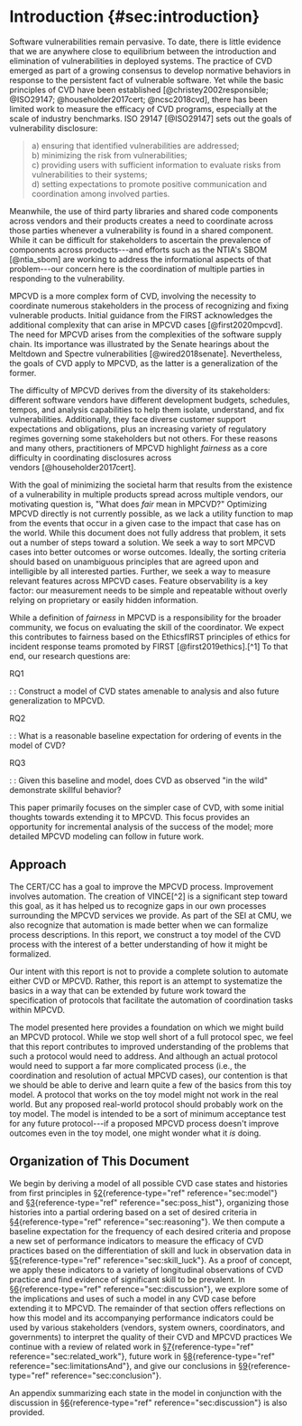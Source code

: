 # Introduction {#sec:introduction}

Software vulnerabilities remain pervasive. To date, there is little
evidence that we are anywhere close to equilibrium between the
introduction and elimination of vulnerabilities in deployed systems. The
practice of CVD
emerged as part of a growing consensus to develop normative behaviors in
response to the persistent fact of vulnerable software. Yet while the
basic principles of CVD have been established
[@christey2002responsible; @ISO29147; @householder2017cert; @ncsc2018cvd],
there has been limited work to measure the efficacy of
CVD programs,
especially at the scale of industry benchmarks. ISO 29147 [@ISO29147]
sets out the goals of vulnerability disclosure:

> a\) ensuring that identified vulnerabilities are addressed;\
> b) minimizing the risk from vulnerabilities;\
> c) providing users with sufficient information to evaluate risks from
> vulnerabilities to their systems;\
> d) setting expectations to promote positive communication and
> coordination among involved parties.

Meanwhile, the use of third party libraries and shared code components
across vendors and their products creates a need to coordinate across
those parties whenever a vulnerability is found in a shared component.
While it can be difficult for stakeholders to ascertain the prevalence
of components across products---and efforts such as the
NTIA's
SBOM [@ntia_sbom]
are working to address the informational aspects of that problem---our
concern here is the coordination of multiple parties in responding to
the vulnerability.

MPCVD is a more
complex form of CVD, involving the necessity to coordinate
numerous stakeholders in the process of recognizing and fixing
vulnerable products. Initial guidance from the
FIRST acknowledges
the additional complexity that can arise in
MPCVD
cases [@first2020mpcvd]. The need for MPCVD arises from the complexities of the
software supply chain. Its importance was illustrated by the Senate
hearings about the Meltdown and Spectre
vulnerabilities [@wired2018senate]. Nevertheless, the goals of
CVD apply to
MPCVD, as the
latter is a generalization of the former.

The difficulty of MPCVD derives from the diversity of its
stakeholders: different software vendors have different development
budgets, schedules, tempos, and analysis capabilities to help them
isolate, understand, and fix vulnerabilities. Additionally, they face
diverse customer support expectations and obligations, plus an
increasing variety of regulatory regimes governing some stakeholders but
not others. For these reasons and many others, practitioners of
MPCVD highlight
*fairness* as a core difficulty in coordinating disclosures across
vendors [@householder2017cert].

With the goal of minimizing the societal harm that results from the
existence of a vulnerability in multiple products spread across multiple
vendors, our motivating question is, "What does *fair* mean in
MPCVD?"
Optimizing MPCVD
directly is not currently possible, as we lack a utility function to map
from the events that occur in a given case to the impact that case has
on the world. While this document does not fully address that problem,
it sets out a number of steps toward a solution. We seek a way to sort
MPCVD cases into
better outcomes or worse outcomes. Ideally, the sorting criteria should
based on unambiguous principles that are agreed upon and intelligible by
all interested parties. Further, we seek a way to measure relevant
features across MPCVD cases. Feature observability is a key
factor: our measurement needs to be simple and repeatable without overly
relying on proprietary or easily hidden information.

While a definition of *fairness* in MPCVD is a responsibility for the broader
community, we focus on evaluating the skill of the coordinator. We
expect this contributes to fairness based on the EthicsfIRST principles
of ethics for incident response teams promoted by
FIRST
[@first2019ethics].[^1] To that end, our research questions are:

RQ1

:   : Construct a model of CVD states amenable to analysis and also
    future generalization to MPCVD.

RQ2

:   : What is a reasonable baseline expectation for ordering of events
    in the model of CVD?

RQ3

:   : Given this baseline and model, does CVD as observed "in the wild" demonstrate
    skillful behavior?

This paper primarily focuses on the simpler case of
CVD, with some
initial thoughts towards extending it to MPCVD. This focus provides an opportunity for
incremental analysis of the success of the model; more detailed
MPCVD modeling
can follow in future work.

## Approach

The CERT/CC has
a goal to improve the MPCVD process. Improvement involves automation.
The creation of VINCE[^2] is a significant step toward this goal, as it
has helped us to recognize gaps in our own processes surrounding the
MPCVD services we
provide. As part of the SEI at CMU, we also recognize that automation is
made better when we can formalize process descriptions. In this report,
we construct a toy model of the CVD process with the interest of a better
understanding of how it might be formalized.

Our intent with this report is not to provide a complete solution to
automate either CVD
or MPCVD. Rather,
this report is an attempt to systematize the basics in a way that can be
extended by future work toward the specification of protocols that
facilitate the automation of coordination tasks within
MPCVD.

The model presented here provides a foundation on which we might build
an MPCVD
protocol. While we stop well short of a full protocol spec, we feel that
this report contributes to improved understanding of the problems that
such a protocol would need to address. And although an actual protocol
would need to support a far more complicated process (i.e., the
coordination and resolution of actual MPCVD cases), our contention is that we should
be able to derive and learn quite a few of the basics from this toy
model. A protocol that works on the toy model might not work in the real
world. But any proposed real-world protocol should probably work on the
toy model. The model is intended to be a sort of minimum acceptance test
for any future protocol---if a proposed MPCVD process doesn't improve outcomes even in
the toy model, one might wonder what it *is* doing.

## Organization of This Document

We begin by deriving a model of all possible CVD case states and histories from first
principles in §[2](#sec:model){reference-type="ref"
reference="sec:model"} and §[3](#sec:poss_hist){reference-type="ref"
reference="sec:poss_hist"}, organizing those histories into a partial
ordering based on a set of desired criteria in
§[4](#sec:reasoning){reference-type="ref" reference="sec:reasoning"}. We
then compute a baseline expectation for the frequency of each desired
criteria and propose a new set of performance indicators to measure the
efficacy of CVD
practices based on the differentiation of skill and luck in observation
data in §[5](#sec:skill_luck){reference-type="ref"
reference="sec:skill_luck"}. As a proof of concept, we apply these
indicators to a variety of longitudinal observations of
CVD practice and
find evidence of significant skill to be prevalent. In
§[6](#sec:discussion){reference-type="ref" reference="sec:discussion"},
we explore some of the implications and uses of such a model in any
CVD case before
extending it to MPCVD. The remainder of that section offers
reflections on how this model and its accompanying performance
indicators could be used by various stakeholders (vendors, system
owners, coordinators, and governments) to interpret the quality of their
CVD and
MPCVD practices
We continue with a review of related work in
§[7](#sec:related_work){reference-type="ref"
reference="sec:related_work"}, future work in
§[8](#sec:limitationsAnd){reference-type="ref"
reference="sec:limitationsAnd"}, and give our conclusions in
§[9](#sec:conclusion){reference-type="ref" reference="sec:conclusion"}.

An appendix summarizing each state in the model in conjunction with the
discussion in §[6](#sec:discussion){reference-type="ref"
reference="sec:discussion"} is also provided.

